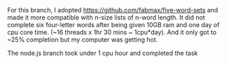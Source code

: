 For this branch, I adopted https://github.com/fabmax/five-word-sets and made it more compatible with n-size lists of n-word length. It did not complete six four-letter words after being given 10GB ram and one day of cpu core time. (~16 threads x 1hr 30 mins ~ 1cpu*day). And it only got to ~25% completion but my computer was getting hot.

The node.js branch took under 1 cpu hour and completed the task
